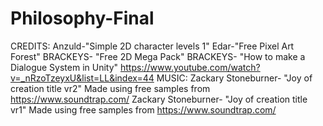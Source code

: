 # Philosophy-Final

CREDITS:
Anzuld-"Simple 2D character levels 1"
Edar-"Free Pixel Art Forest"
BRACKEYS- "Free 2D Mega Pack" 
BRACKEYS- "How to make a Dialogue System in Unity" https://www.youtube.com/watch?v=_nRzoTzeyxU&list=LL&index=44
MUSIC:
Zackary Stoneburner- "Joy of creation title vr2" Made using free samples from https://www.soundtrap.com/
Zackary Stoneburner- "Joy of creation title vr1" Made using free samples from https://www.soundtrap.com/
